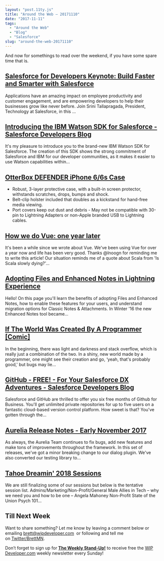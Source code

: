 ```yaml
---
layout: "post.11ty.js"
title: "Around the Web – 20171110"
date: "2017-11-11"
tags: 
  - "Around the Web"
  - "Blog"
  - "Salesforce"
slug: "around-the-web-20171110"
---
```


And now for somethings to read over the weekend, if you have some spare time that is.

## [Salesforce for Developers Keynote: Build Faster and Smarter with Salesforce](https://www.salesforce.com/video/1564585/)

Applications have an amazing impact on employee productivity and customer engagement, and are empowering developers to help their businesses grow like never before. Join Srini Tallapragada, President, Technology at Salesforce, in this ...

## [Introducing the IBM Watson SDK for Salesforce - Salesforce Developers Blog](http://developer.salesforce.com/blogs/2017/11/introducing-ibm-watson-sdk-salesforce.html)

It's my pleasure to introduce you to the brand-new IBM Watson SDK for Salesforce. The creation of this SDK shows the strong commitment of Salesforce and IBM for our developer communities, as it makes it easier to use Watson capabilities within…

## [OtterBox DEFENDER iPhone 6/6s Case](https://www.amazon.com/gp/product/B00Z7SHCC4/ref=as_li_qf_sp_asin_il_tl?ie=UTF8&tag=wipdevelope05-20&camp=1789&creative=9325&linkCode=as2&creativeASIN=B00Z7SHCC4&linkId=e8ab908225109bc774ff3a47e7d6c520) 

- Robust, 3-layer protective case, with a built-in screen protector, withstands scratches, drops, bumps and shock.
- Belt-clip holster included that doubles as a kickstand for hand-free media viewing.
- Port covers keep out dust and debris - May not be compatible with 30-pin to Lightning Adapters or non-Apple branded USB to Lightning cables.

## [How we do Vue: one year later](http://about.gitlab.com/2017/11/09/gitlab-vue-one-year-later/)

It's been a while since we wrote about Vue. We've been using Vue for over a year now and life has been very good. Thanks @lnoogn for reminding me to write this article! Our situation reminds me of a quote about Scala from 'Is Scala slowly dying?'…

## [Adopting Files and Enhanced Notes in Lightning Experience](http://douglascayers.com/adopting-files-and-enhanced-notes-in-lightning-experience/)

Hello! On this page you'll learn the benefits of adopting Files and Enhanced Notes, how to enable these features for your users, and understand migration options for Classic Notes & Attachments. In Winter '16 the new Enhanced Notes tool became…

## [If The World Was Created By A Programmer \[Comic\]](http://blog.toggl.com/world-created-programmer/)

In the beginning, there was light and darkness and stack overflow, which is really just a combination of the two. In a shiny, new world made by a programmer, one might see their creation and go, ‘yeah, that's probably good,' but bugs may lie…

## [GitHub - FREE! - For Your Salesforce DX Adventures - Salesforce Developers Blog](http://developer.salesforce.com/blogs/2017/11/github-free-salesforce-dx-adventures.html)

Salesforce and GitHub are thrilled to offer you six free months of Github for Business. You'll get unlimited private repositories for up to five users on a fantastic cloud-based version control platform. How sweet is that? You've gotten through the…

## [Aurelia Release Notes - Early November 2017](http://blog.aurelia.io/2017/11/10/aurelia-release-notes-early-november-2017/)

As always, the Aurelia Team continues to fix bugs, add new features and make tons of improvements throughout the framework. In this set of releases, we've got a minor breaking change to our dialog plugin. We've also converted our testing library to…

## [Tahoe Dreamin' 2018 Sessions](http://www.tahoedreamin.com/2017/10/26/tahoe-dreamin-2018-sessions/)

We are still finalizing some of our sessions but below is the tentative session list. Admins/Marketing/Non-Profit/General Male Allies in Tech – why we need you and how to be one – Angela Mahoney Non-Profit State of the Union Psych 101…

## Till Next Week

Want to share something? Let me know by leaving a comment below or emailing [brett@wipdeveloper.com](mailto:brett@wipdeveloper.com)  or following and tell me on [Twitter/BrettMN](https://twitter.com/BrettMN).

Don’t forget to sign up for **[The Weekly Stand-Up!](https://wipdeveloper.wpcomstaging.com/newsletter/)** to receive free the [WIP Developer.com](https://wipdeveloper.wpcomstaging.com/) weekly newsletter every Sunday!
